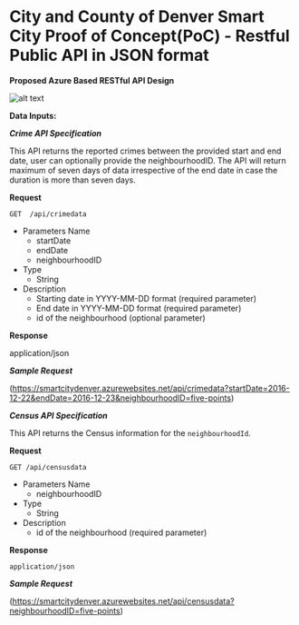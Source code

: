 # City and County of Denver Smart City Proof of Concept(PoC) - Restful Public API in JSON format

**Proposed Azure Based RESTful API Design**

![alt text](https://github.com/smartcitypoc/smartcitypoc/blob/master/RESTful%20API/Images/Proposed_Azure_Restful_API.png)

**Data Inputs:** 

***Crime API Specification***

This API returns the reported crimes between the provided start and end date, user can optionally provide the neighbourhoodID. The API will return maximum of seven days of data irrespective of the end date in case the duration is more than seven days.

****Request****

```GET	/api/crimedata```

- Parameters Name
  - startDate
  - endDate
  - neighbourhoodID
- Type
  - String
- Description
  - Starting date in YYYY-MM-DD format (required parameter)
  - End date in YYYY-MM-DD format (required parameter)
  - id of the neighbourhood (optional parameter)
 
****Response****

application/json
 
***Sample Request***

(https://smartcitydenver.azurewebsites.net/api/crimedata?startDate=2016-12-22&endDate=2016-12-23&neighbourhoodID=five-points)
 
***Census API Specification***

This API returns the Census information for the ```neighbourhoodId```.

****Request****

`GET /api/censusdata`

- Parameters Name		
  - neighbourhoodID	
- Type
  - String
- Description
  - id of the neighbourhood (required parameter)
  
****Response****

`application/json`
 
***Sample Request***

(https://smartcitydenver.azurewebsites.net/api/censusdata?neighbourhoodID=five-points)
 
